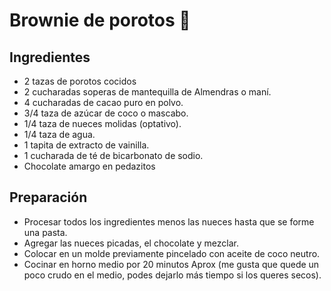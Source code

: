 # Brownie de porotos 🫘

## Ingredientes
- 2 tazas de porotos cocidos
- 2 cucharadas soperas de mantequilla de Almendras o maní.
- 4 cucharadas de cacao puro en polvo.
- 3/4 taza de azúcar de coco o mascabo.
- 1/4 taza de nueces molidas (optativo).
- 1/4 taza de agua.
- 1 tapita de extracto de vainilla.
- 1 cucharada de té de bicarbonato de sodio.
- Chocolate amargo en pedazitos

## Preparación
- Procesar todos los ingredientes menos las nueces hasta que se forme una pasta.
- Agregar las nueces picadas, el chocolate y mezclar.
- Colocar en un molde previamente pincelado con aceite de coco neutro.
- Cocinar en horno medio por 20 minutos Aprox (me gusta que quede un poco crudo en el medio, podes dejarlo más tiempo si los queres secos).

